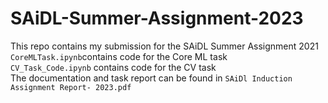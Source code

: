 # SAiDL-Summer-Assignment-2023
This repo contains my submission for the SAiDL Summer Assignment 2021  
`CoreMLTask.ipynb`contains code for the Core ML task  
`CV_Task_Code.ipynb` contains code for the CV task  
The documentation and task report can be found in `SAiDl Induction Assignment Report- 2023.pdf`
